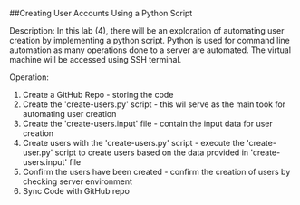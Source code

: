 ##Creating User Accounts Using a Python Script

Description:
In this lab (4), there will be an exploration of automating user creation by implementing a python script. Python is used for command line automation as many operations done to a server are automated. The virtual machine will be accessed using SSH terminal. 

Operation:
1. Create a GitHub Repo - storing the code
2. Create the 'create-users.py' script - this wil serve as the main took for automating user creation
3. Create the 'create-users.input' file - contain the input data for user creation
4. Create users with the 'create-users.py' script - execute the 'create-user.py' script to create users based on the data provided in 'create-users.input' file
5. Confirm the users have been created - confirm the creation of users by checking server environment
6. Sync Code with GitHub repo
